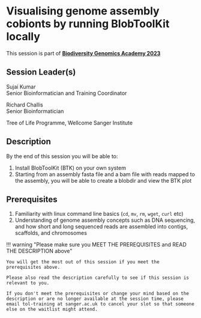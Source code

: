 # Visualising genome assembly cobionts by running BlobToolKit locally

This session is part of [**Biodiversity Genomics Academy 2023**](https://BGA23.org)

## Session Leader(s)

Sujai Kumar  
Senior Bioinformatician and Training Coordinator

Richard Challis  
Senior Bioinformatician

Tree of Life Programme, Wellcome Sanger Institute

## Description

By the end of this session you will be able to:

1. Install BlobToolKit (BTK) on your own system
2. Starting from an assembly fasta file and a bam file with reads mapped to the assembly, you will be able to create a blobdir and view the BTK plot

## Prerequisites

1. Familiarity with linux command line basics (`cd`, `mv`, `rm`, `wget`, `curl` etc)
2. Understanding of genome assembly concepts such as DNA sequencing, and how short and long sequenced reads are assembled into contigs, scaffolds, and chromosomes

!!! warning "Please make sure you MEET THE PREREQUISITES and READ THE DESCRIPTION above"

    You will get the most out of this session if you meet the prerequisites above.

    Please also read the description carefully to see if this session is relevant to you.
    
    If you don't meet the prerequisites or change your mind based on the description or are no longer available at the session time, please email tol-training at sanger.ac.uk to cancel your slot so that someone else on the waitlist might attend.
